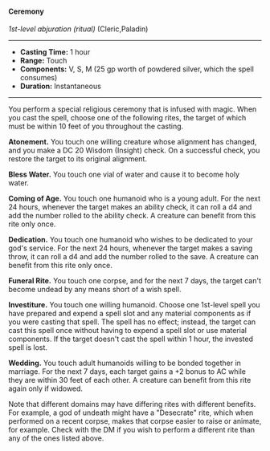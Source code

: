 #### Ceremony
*1st-level abjuration* *(ritual)* (Cleric,Paladin)
___
- **Casting Time:** 1 hour
- **Range:** Touch
- **Components:** V, S, M (25 gp worth of powdered silver, which the spell consumes)
- **Duration:** Instantaneous
---
You perform a special religious ceremony that is infused with magic. When you cast the spell, choose one of the following rites, the target of which must be within 10 feet of you throughout the casting.

**Atonement.** You touch one willing creature whose alignment has changed, and you make a DC 20 Wisdom (Insight) check. On a successful check, you restore the target to its original alignment.

**Bless Water.** You touch one vial of water and cause it to become holy water.

**Coming of Age.** You touch one humanoid who is a young adult. For the next 24 hours, whenever the target makes an ability check, it can roll a d4 and add the number rolled to the ability check. A creature can benefit from this rite only once.

**Dedication.** You touch one humanoid who wishes to be dedicated to your god's service. For the next 24 hours, whenever the target makes a saving throw, it can roll a d4 and add the number rolled to the save. A creature can benefit from this rite only once.

**Funeral Rite.** You touch one corpse, and for the next 7 days, the target can't become undead by any means short of a wish spell.

**Investiture.** You touch one willing humanoid. Choose one 1st-level spell you have prepared and expend a spell slot and any material components as if you were casting that spell. The spell has no effect; instead, the target can cast this spell once without having to expend a spell slot or use material components. If the target doesn't cast the spell within 1 hour, the invested spell is lost.

**Wedding.** You touch adult humanoids willing to be bonded together in marriage. For the next 7 days, each target gains a +2 bonus to AC while they are within 30 feet of each other. A creature can benefit from this rite again only if widowed.

Note that different domains may have differing rites with different benefits. For example, a god of undeath might have a "Desecrate" rite, which when performed on a recent corpse, makes that corpse easier to raise or animate, for example. Check with the DM if you wish to perform a different rite than any of the ones listed above.

